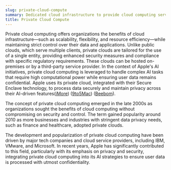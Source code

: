 ```yaml
---
slug: private-cloud-compute
summary: Dedicated cloud infrastructure to provide cloud computing services exclusively to a single organization, ensuring enhanced control, privacy, and security.
title: Private Cloud Compute
---
```


Private cloud computing offers organizations the benefits of cloud infrastructure—such as scalability, flexibility, and resource efficiency—while maintaining strict control over their data and applications. Unlike public clouds, which serve multiple clients, private clouds are tailored for the use of a single entity, providing enhanced security measures and compliance with specific regulatory requirements. These clouds can be hosted on-premises or by a third-party service provider. In the context of Apple's AI initiatives, private cloud computing is leveraged to handle complex AI tasks that require high computational power while ensuring user data remains confidential. Apple uses its private cloud, integrated with their Secure Enclave technology, to process data securely and maintain privacy across their AI-driven features​([iMore](https://www.imore.com/ios/apple-ai-everything-you-need-to-know-about-artificial-intelligence-changes-coming-to-iphone-ios-18-and-beyond))​​ ([9to5Mac](https://9to5mac.com/2024/05/29/apple-ai-confidential-computing-ios-18/))​​ ([Beebom](https://beebom.com/apple-intelligence-ai-system-wwdc-2024-report/))​.

The concept of private cloud computing emerged in the late 2000s as organizations sought the benefits of cloud computing without compromising on security and control. The term gained popularity around 2010 as more businesses and industries with stringent data privacy needs, such as finance and healthcare, adopted private clouds.

The development and popularization of private cloud computing have been driven by major tech companies and cloud service providers, including IBM, VMware, and Microsoft. In recent years, Apple has significantly contributed to this field, particularly with its emphasis on privacy and security, integrating private cloud computing into its AI strategies to ensure user data is processed with utmost confidentiality.